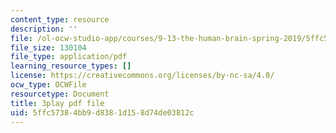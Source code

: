 ```yaml
---
content_type: resource
description: ''
file: /ol-ocw-studio-app/courses/9-13-the-human-brain-spring-2019/5ffc57384bb9d8381d158d74de03812c_kAX_PRnliMo.pdf
file_size: 130104
file_type: application/pdf
learning_resource_types: []
license: https://creativecommons.org/licenses/by-nc-sa/4.0/
ocw_type: OCWFile
resourcetype: Document
title: 3play pdf file
uid: 5ffc5738-4bb9-d838-1d15-8d74de03812c
---
```

